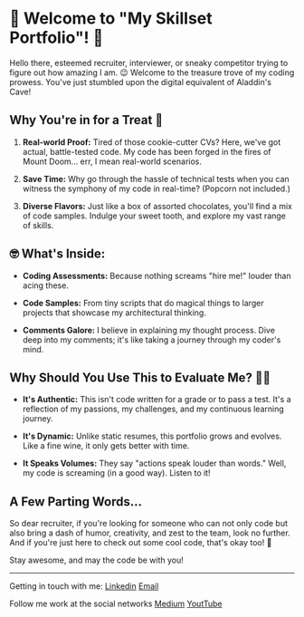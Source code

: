 # 🚀 Welcome to "My Skillset Portfolio"! 🚀

Hello there, esteemed recruiter, interviewer, or sneaky competitor trying to figure out how amazing I am. 😉 Welcome to the treasure trove of my coding prowess. You've just stumbled upon the digital equivalent of Aladdin's Cave!

## Why You're in for a Treat 🍬

1. **Real-world Proof:** Tired of those cookie-cutter CVs? Here, we've got actual, battle-tested code. My code has been forged in the fires of Mount Doom... err, I mean real-world scenarios.

2. **Save Time:** Why go through the hassle of technical tests when you can witness the symphony of my code in real-time? (Popcorn not included.)

3. **Diverse Flavors:** Just like a box of assorted chocolates, you'll find a mix of code samples. Indulge your sweet tooth, and explore my vast range of skills.

## 🤓 What's Inside:

- **Coding Assessments:** Because nothing screams "hire me!" louder than acing these.
  
- **Code Samples:** From tiny scripts that do magical things to larger projects that showcase my architectural thinking.

- **Comments Galore:** I believe in explaining my thought process. Dive deep into my comments; it's like taking a journey through my coder's mind.

## Why Should You Use This to Evaluate Me? 🕵️‍♂️

- **It's Authentic:** This isn't code written for a grade or to pass a test. It's a reflection of my passions, my challenges, and my continuous learning journey.
  
- **It's Dynamic:** Unlike static resumes, this portfolio grows and evolves. Like a fine wine, it only gets better with time.

- **It Speaks Volumes:** They say "actions speak louder than words." Well, my code is screaming (in a good way). Listen to it!

## A Few Parting Words...

So dear recruiter, if you're looking for someone who can not only code but also bring a dash of humor, creativity, and zest to the team, look no further. And if you're just here to check out some cool code, that's okay too! 🎉

Stay awesome, and may the code be with you!

---

Getting in touch with me:
[Linkedin](https://www.linkedin.com/in/alvaropaco/)
[Email](mailto:alvaropaconeto@gmail.com)

Follow me work at the social networks
[Medium](https://alvaropaconeto.medium.com/)
[YoutTube](https://youtube.com/@fronteirasdatecnologia?si=RdNN8vIqN3agiNmj)
